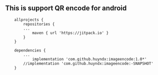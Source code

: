 ## This is support QR encode for android ##
```
	allprojects {
		repositories {
		...
			maven { url 'https://jitpack.io' }
		}
	}

	dependencies {
		...
	        implementation 'com.github.huyndx:imageencode:1.0*'
		//implementation 'com.github.huyndx:imageencode:-SNAPSHOT'
	}	
	
```
